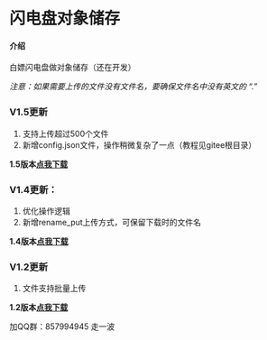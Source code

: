 # 闪电盘对象储存

#### 介绍
白嫖闪电盘做对象储存（还在开发）

*注意：如果需要上传的文件没有文件名，要确保文件名中没有英文的 “.”*

### V1.5更新

1. 支持上传超过500个文件
2. 新增config.json文件，操作稍微复杂了一点（教程见gitee根目录）

**1.5版本[点我下载](https://oss.shandianpan.com/5ef15b7fc6621944b0faaad96ce1a5f9.zip)**

### V1.4更新：

1. 优化操作逻辑
2. 新增rename_put上传方式，可保留下载时的文件名

**1.4版本[点我下载](https://oss.shandianpan.com/5ec4fd0a4ec506deb0f1064b744c350f)**

### V1.2更新

1. 文件支持批量上传

**1.2版本[点我下载](https://oss.shandianpan.com/92ad2e2ac04cca7e51c714dd604e2344.exe)**

加QQ群：857994945 走一波


